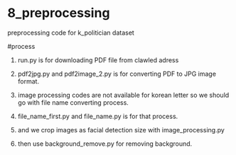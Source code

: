# 8_preprocessing
preprocessing code for k_politician dataset


#process

1. run.py is for downloading PDF file from clawled adress


2. pdf2jpg.py and pdf2image_2.py is for converting PDF to JPG image format.


3. image processing codes are not available for korean letter so we should go with file name converting process.


4. file_name_first.py and file_name.py is for that process.


5. and we crop images as facial detection size with image_processing.py


6. then use background_remove.py for removing background.
